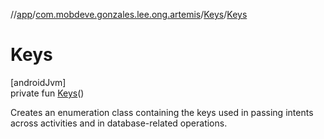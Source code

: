 //[app](../../../index.md)/[com.mobdeve.gonzales.lee.ong.artemis](../index.md)/[Keys](index.md)/[Keys](-keys.md)

# Keys

[androidJvm]\
private fun [Keys](-keys.md)()

Creates an enumeration class containing the keys used in passing intents across activities and in database-related operations.
